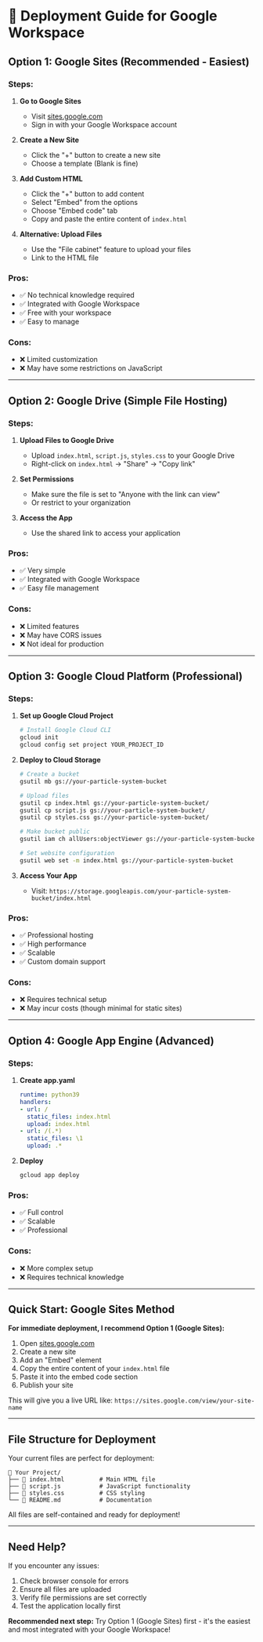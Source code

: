 # 🚀 Deployment Guide for Google Workspace

## Option 1: Google Sites (Recommended - Easiest)

### Steps:
1. **Go to Google Sites**
   - Visit [sites.google.com](https://sites.google.com)
   - Sign in with your Google Workspace account

2. **Create a New Site**
   - Click the "+" button to create a new site
   - Choose a template (Blank is fine)

3. **Add Custom HTML**
   - Click the "+" button to add content
   - Select "Embed" from the options
   - Choose "Embed code" tab
   - Copy and paste the entire content of `index.html`

4. **Alternative: Upload Files**
   - Use the "File cabinet" feature to upload your files
   - Link to the HTML file

### Pros:
- ✅ No technical knowledge required
- ✅ Integrated with Google Workspace
- ✅ Free with your workspace
- ✅ Easy to manage

### Cons:
- ❌ Limited customization
- ❌ May have some restrictions on JavaScript

---

## Option 2: Google Drive (Simple File Hosting)

### Steps:
1. **Upload Files to Google Drive**
   - Upload `index.html`, `script.js`, `styles.css` to your Google Drive
   - Right-click on `index.html` → "Share" → "Copy link"

2. **Set Permissions**
   - Make sure the file is set to "Anyone with the link can view"
   - Or restrict to your organization

3. **Access the App**
   - Use the shared link to access your application

### Pros:
- ✅ Very simple
- ✅ Integrated with Google Workspace
- ✅ Easy file management

### Cons:
- ❌ Limited features
- ❌ May have CORS issues
- ❌ Not ideal for production

---

## Option 3: Google Cloud Platform (Professional)

### Steps:
1. **Set up Google Cloud Project**
   ```bash
   # Install Google Cloud CLI
   gcloud init
   gcloud config set project YOUR_PROJECT_ID
   ```

2. **Deploy to Cloud Storage**
   ```bash
   # Create a bucket
   gsutil mb gs://your-particle-system-bucket
   
   # Upload files
   gsutil cp index.html gs://your-particle-system-bucket/
   gsutil cp script.js gs://your-particle-system-bucket/
   gsutil cp styles.css gs://your-particle-system-bucket/
   
   # Make bucket public
   gsutil iam ch allUsers:objectViewer gs://your-particle-system-bucket
   
   # Set website configuration
   gsutil web set -m index.html gs://your-particle-system-bucket
   ```

3. **Access Your App**
   - Visit: `https://storage.googleapis.com/your-particle-system-bucket/index.html`

### Pros:
- ✅ Professional hosting
- ✅ High performance
- ✅ Scalable
- ✅ Custom domain support

### Cons:
- ❌ Requires technical setup
- ❌ May incur costs (though minimal for static sites)

---

## Option 4: Google App Engine (Advanced)

### Steps:
1. **Create app.yaml**
   ```yaml
   runtime: python39
   handlers:
   - url: /
     static_files: index.html
     upload: index.html
   - url: /(.*)
     static_files: \1
     upload: .*
   ```

2. **Deploy**
   ```bash
   gcloud app deploy
   ```

### Pros:
- ✅ Full control
- ✅ Scalable
- ✅ Professional

### Cons:
- ❌ More complex setup
- ❌ Requires technical knowledge

---

## Quick Start: Google Sites Method

**For immediate deployment, I recommend Option 1 (Google Sites):**

1. Open [sites.google.com](https://sites.google.com)
2. Create a new site
3. Add an "Embed" element
4. Copy the entire content of your `index.html` file
5. Paste it into the embed code section
6. Publish your site

This will give you a live URL like: `https://sites.google.com/view/your-site-name`

---

## File Structure for Deployment

Your current files are perfect for deployment:
```
📁 Your Project/
├── 📄 index.html          # Main HTML file
├── 📄 script.js           # JavaScript functionality
├── 📄 styles.css          # CSS styling
└── 📄 README.md           # Documentation
```

All files are self-contained and ready for deployment!

---

## Need Help?

If you encounter any issues:
1. Check browser console for errors
2. Ensure all files are uploaded
3. Verify file permissions are set correctly
4. Test the application locally first

**Recommended next step:** Try Option 1 (Google Sites) first - it's the easiest and most integrated with your Google Workspace!
